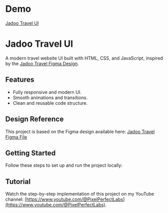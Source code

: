 # Demo
[Jadoo Travel UI](https://yt-pixelperfectlabs.github.io/Jadoo-Travel-UI/)

# Jadoo Travel UI
A modern travel website UI built with HTML, CSS, and JavaScript, inspired by the [Jadoo Travel Figma Design](https://www.figma.com/community/file/993910904620677970).

## Features
- Fully responsive and modern UI.
- Smooth animations and transitions.
- Clean and reusable code structure.

## Design Reference
This project is based on the Figma design available here:
[Jadoo Travel Figma File](https://www.figma.com/community/file/993910904620677970)

## Getting Started
Follow these steps to set up and run the project locally:

## Tutorial
Watch the step-by-step implementation of this project on my YouTube channel:
[https://www.youtube.com/@PixelPerfectLabs](https://www.youtube.com/@PixelPerfectLabs).
